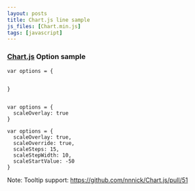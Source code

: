 ```yaml
---
layout: posts
title: Chart.js line sample
js_files: [Chart.min.js]
tags: [javascript]
---
```

<h3>
  <a href="https://github.com/nnnick/Chart.js" target="_blank">Chart.js</a> Option sample
</h3>
<div class="row-fluid">
  <div class="span9">
    <canvas id="line1" height="300"></canvas>
  </div>
  <div class="span3">
<pre><code data-for="line1">var options = {

}</code></pre>
  </div>
</div>
<div class="row-fluid">
  <div class="span9">
    <canvas id="line2" height="300"></canvas>
  </div>
  <div class="span3">
<pre><code data-for="line2">var options = {
  scaleOverlay: true
}</code></pre>
  </div>
</div>
<div class="row-fluid">
  <div class="span9">
    <canvas id="line3" height="300"></canvas>
  </div>
  <div class="span3">
<pre><code data-for="line3">var options = {
  scaleOverlay: true,
  scaleOverride: true,
  scaleSteps: 15,
  scaleStepWidth: 10,
  scaleStartValue: -50
}</code></pre>
  </div>
</div>
<p class="note">Note: Tooltip support: <a href="https://github.com/nnnick/Chart.js/pull/51" target="_blank">https://github.com/nnnick/Chart.js/pull/51</a></p>
<script>
$(function(){
  var data = {
    labels : ["1月","2月","3月","4月","5月","6月","7月"],
    datasets : [
      {
        fillColor : "rgba(220,220,220,0.5)",
        strokeColor : "rgba(220,220,220,1)",
        pointColor : "rgba(220,220,220,1)",
        pointStrokeColor : "#fff",
        data : [65,59,90,81,56,55,40]
      },
      {
        fillColor : "rgba(151,187,205,0.5)",
        strokeColor : "rgba(151,187,205,1)",
        pointColor : "rgba(151,187,205,1)",
        pointStrokeColor : "#fff",
        data : [28,48,40,19,96,27,100]
      }
    ]
  };
  $("canvas").each(function(){
    $(this).attr({width: $(this).parent().width()});
    var $canvas = $(this);
    var ctx = this.getContext("2d");
    eval($("code[data-for='" + $canvas.attr("id") + "']").text());
    new Chart(ctx).Line(data, options);
  });
});
</script>